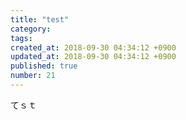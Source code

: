 ```yaml
---
title: "test"
category: 
tags: 
created_at: 2018-09-30 04:34:12 +0900
updated_at: 2018-09-30 04:34:12 +0900
published: true
number: 21
---
```


てｓｔ
